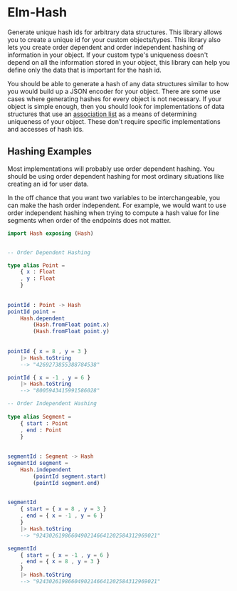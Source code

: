 # Elm-Hash

Generate unique hash ids for arbitrary data structures. This library allows you to create a unique id for your custom objects/types. This library also lets you create order dependent and order independent hashing of information in your object. If your custom type's uniqueness doesn't depend on all the information stored in your object, this library can help you define only the data that is important for the hash id.

You should be able to generate a hash of any data structures similar to how you would build up a JSON encoder for your object. There are some use cases where generating hashes for every object is  not necessary. If your object is simple enough, then you should look for implementations of data structures that use an [association list](https://en.wikipedia.org/wiki/Association_list) as a means of determining uniqueness of your object. These don't require specific implementations and accesses of hash ids.

## Hashing Examples

Most implementations will probably use order dependent hashing. You should be using order dependent hashing for most ordinary situations like creating an id for user data.

In the off chance that you want two variables to be interchangeable, you can make the hash order independent. For example, we would want to use order independent hashing when trying to compute a hash value for line segments when order of the endpoints does not matter.

```elm
import Hash exposing (Hash)


-- Order Dependent Hashing

type alias Point =
    { x : Float
    , y : Float
    }
    
    
pointId : Point -> Hash
pointId point =
    Hash.dependent
        (Hash.fromFloat point.x)
        (Hash.fromFloat point.y)
        
        
pointId { x = 8 , y = 3 }
    |> Hash.toString
    --> "4269273855388784538"

pointId { x = -1 , y = 6 }
    |> Hash.toString
    --> "8005943415991586028"

-- Order Independent Hashing
        
type alias Segment =
    { start : Point
    , end : Point
    }
    
    
segmentId : Segment -> Hash
segmentId segment =
    Hash.independent
        (pointId segment.start)
        (pointId segment.end)
        

segmentId
    { start = { x = 8 , y = 3 }
    , end = { x = -1 , y = 6 }
    }
    |> Hash.toString
    --> "92430261986604902146641202584312969021"

segmentId
    { start = { x = -1 , y = 6 }
    , end = { x = 8 , y = 3 }
    }
    |> Hash.toString
    --> "92430261986604902146641202584312969021"
```
